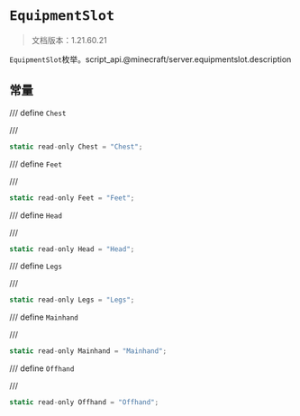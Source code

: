 # `EquipmentSlot`

> 文档版本：1.21.60.21

`EquipmentSlot`枚举。script_api.@minecraft/server.equipmentslot.description

## 常量

/// define
`Chest`


///

```js
static read-only Chest = "Chest";
```


/// define
`Feet`


///

```js
static read-only Feet = "Feet";
```


/// define
`Head`


///

```js
static read-only Head = "Head";
```


/// define
`Legs`


///

```js
static read-only Legs = "Legs";
```


/// define
`Mainhand`


///

```js
static read-only Mainhand = "Mainhand";
```


/// define
`Offhand`


///

```js
static read-only Offhand = "Offhand";
```

